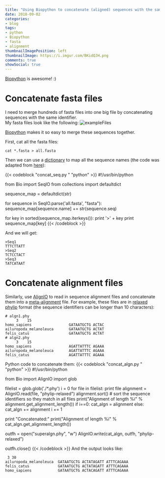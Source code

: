 ```yaml
---
title: "Using Biopython to concatenate (aligned) sequences with the same name"
date: 2018-09-02
categories:
- blog
tags:
- python
- Biopython
- fasta
- alignment
thumbnailImagePosition: left
thumbnailImage: https://i.imgur.com/BKidQJH.png
comments: true
showSocial: true
---
```


[Biopython](https://biopython.org/) is awesome! :)
<!--more-->

<!-- toc -->

# Concatenate fasta files

I need to merge hundreds of fasta files into one big file by concatenating sequences with the same identifier. <br>
My fasta files look like the following:
![exampleFiles](https://i.imgur.com/Cxx7FaF.png)

[Biopython](https://biopython.org/) makes it so easy to merge these sequences together. <br>

First, cat all the fasta files:
```
cat *.fasta > all.fasta
```
Then we can use a [dictionary](https://docs.python.org/2/library/stdtypes.html#typesmapping) to map all the sequence names (the code was adapted from [here](http://lists.open-bio.org/pipermail/biopython/2015-July/015711.html)):

{{< codeblock "concat_seq.py "  "python" >}}
#!/usr/bin/python

from Bio import SeqIO
from collections import defaultdict

sequence_map = defaultdict(str)

for sequence in SeqIO.parse('all.fasta', "fasta"):
  sequence_map[sequence.name] += str(sequence.seq)

for key in sorted(sequence_map.iterkeys()):
  print '>' + key
  print sequence_map[key]
{{< /codeblock >}}

And we will get:
```
>Seq1
TTTCTTATT
>Seq2
TCTCCTACT
>Seq3
TATCATAAT
```

# Concatenate alignment files

Similarly, use [AlignIO](https://biopython.org/wiki/AlignIO) to read in sequence alignment files and concatenate them into a [meta-alignment](http://biopython.org/DIST/docs/tutorial/Tutorial.html#htoc77) file. For example, these files are in [relaxed phylip](https://biopython.org/wiki/AlignIO) format (the sequence identifiers can be longer than 10 characters):
```
# algn1.phy
     3    15
homo_sapiens                 GATAATGCTG ACTAC
ailuropoda_melanoleuca       GATAATGCTG ACTAT
felis_catus                  GATAATGCTG ACTAT
# algn2.phy
     3    15
homo_sapiens                 AGATTATTTC AGAAA
ailuropoda_melanoleuca       AGATTATTTC AGAAA
felis_catus                  AGATTATTTC AGAAA
```
Python code to concatenate them:
{{< codeblock "concat_algn.py "  "python" >}}
#!/usr/bin/python

from Bio import AlignIO
import glob

filelist = glob.glob('./*.phy')
i = 0
for file in filelist:
  print file
  alignment = AlignIO.read(file, "phylip-relaxed")
  alignment.sort()  # sort the sequence identifiers so they match in all files
  print("Alignment of length %i" % alignment.get_alignment_length())
  if i==0:
    cat_algn = alignment
  else:
    cat_algn += alignment
  i += 1

print "Concatenated:"
print("Alignment of length %i" % cat_algn.get_alignment_length())

outfh = open("superalgn.phy", "w")
AlignIO.write(cat_algn, outfh, "phylip-relaxed")

outfh.close()
{{< /codeblock >}}
And the output looks like:
```
 3 30
ailuropoda_melanoleuca  GATAATGCTG ACTATAGATT ATTTCAGAAA 
felis_catus             GATAATGCTG ACTATAGATT ATTTCAGAAA 
homo_sapiens            GATAATGCTG ACTACAGATT ATTTCAGAAA 
```

